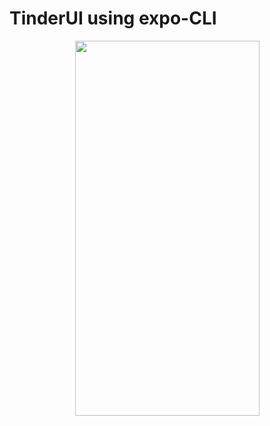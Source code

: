 # TinderUI using expo-CLI

<p align="center">
<img src="assets/readme/tinder.gif" width="295" height="600">
</p>
